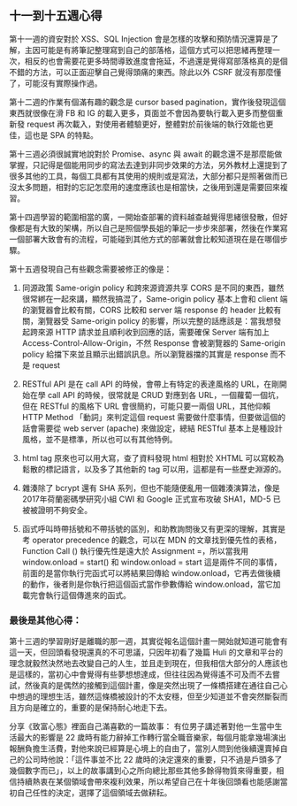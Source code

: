 ## 十一到十五週心得
第十一週的資安對於 XSS、SQL Injection 會是怎樣的攻擊和預防情況還算是了解，主因可能是有將筆記整理寫到自己的部落格，這個方式可以把思緒再整理一次，相反的也會需要花更多時間導致進度會拖延，不過還是覺得寫部落格真的是個不錯的方法，可以正面迎擊自己覺得頭痛的東西。除此以外 CSRF 就沒有那麼懂了，可能沒有實際操作過。

第十二週的作業有個滿有趣的觀念是 cursor based pagination，實作後發現這個東西就很像在滑 FB 和 IG 的載入更多，頁面並不會因為要執行載入更多而整個重新發 request 再次載入，對使用者體驗更好，整體對於前後端的執行效能也更佳，這也是 SPA 的特點。

第十三週必須很誠實地說對於 Promise、async 與 await 的觀念還不是那麼能做掌握，只記得是個能用同步的寫法去達到非同步效果的方法，另外教材上還提到了很多其他的工具，每個工具都有其使用的規則或是寫法，大部分都只是照著做而已沒太多問題，相對的忘記怎麼用的速度應該也是相當快，之後用到還是需要回來複習。

第十四週學習的範圍相當的廣，一開始查部署的資料越查越覺得思緒很發散，但好像都是有大致的架構，所以自己是照個學長姐的筆記一步步來部署，然後在作業寫一個部署大致會有的流程，可能碰到其他方式的部署就會比較知道現在是在哪個步驟。

第十五週發現自己有些觀念需要被修正的像是：
1. 同源政策 Same-origin policy 和跨來源資源共享 CORS 是不同的東西，雖然很常綁在一起來講，顯然我搞混了，Same-origin policy  基本上會和 client 端的瀏覽器會比較有關，CORS 比較和 server 端 response 的 header 比較有關，瀏覽器受 Same-origin policy 的影響，所以完整的話應該是：當我想發起跨來源 HTTP 請求並且順利收到回應的話，需要確保 Server 端有加上 Access-Control-Allow-Origin，不然 Response 會被瀏覽器的 Same-origin policy 給擋下來並且顯示出錯誤訊息。所以瀏覽器擋的其實是 response 而不是 request

2. RESTful API 是在 call API 的時候，會帶上有特定的表達風格的 URL，在剛開始在學 call API 的時候，很常就是 CRUD 對應到各 URL，一個蘿蔔一個坑，但在 RESTful 的風格下 URL 會很簡約，可能只要一兩個 URL，其他仰賴 HTTP Method 「動詞」來判定這個 request 需要做什麼事情，但要做這個的話會需要從 web server (apache) 來做設定，總結 RESTful 基本上是種設計風格，並不是標準，所以也可以有其他特例。

3.  html tag 原來也可以用大寫，查了資料發現 html 相對於 XHTML 可以寫較為鬆散的標記語言，以及多了其他新的 tag 可以用，這都是有一些歷史淵源的。

4. 雜湊除了 bcrypt 還有 SHA 系列，但也不能隨便亂用一個雜湊演算法，像是 2017年荷蘭密碼學研究小組 CWI 和 Google 正式宣布攻破 SHA1，MD-5 已被被證明不夠安全。

5. 函式呼叫時帶括號和不帶括號的區別，和助教詢問後又有更深的理解，其實是考 operator precedence 的觀念，可以在 MDN 的文章找到優先性的表格，Function Call () 執行優先性是遠大於  Assignment =，所以當我用 window.onload = start() 和 window.onload = start 這是兩件不同的事情，前面的是當你執行完函式可以將結果回傳給 window.onload，它再去做後續的動作，後者則是你執行把這個函式當作參數傳給 window.onload，當它加載完會執行這個傳進來的函式。


### 最後是其他心得：
第十三週的學習剛好是離職的那一週，其實從報名這個計畫一開始就知道可能會有這一天，但回頭看發現還真的不可思議，只因年初看了幾篇 Huli 的文章和平台的理念就毅然決然地去改變自己的人生，並且走到現在，但我相信大部分的人應該也是這樣的，當初心中會覺得有些夢想想達成，但往往因為覺得遙不可及而不去嘗試，然後真的是偶然的接觸到這個計畫，像是突然出現了一條橋搭建在通往自己心中想過的理想生活，雖然這條橋被設計的不太安穩，但至少知道並不會突然斷裂而且方向是確立的，重要的是保持耐心地走下去。

分享《致富心態》裡面自己滿喜歡的一篇故事：
有位男子講述著對他一生當中生活最大的影響是 22 歲時有能力辭掉工作轉行當全職音樂家，每個月能拿幾場演出報酬負擔生活費，對他來說已經算是心境上的自由了，當別人問到他後續還賣掉自己的公司時他說：「這件事並不比 22 歲時的決定還來的重要，只不過是戶頭多了幾個數字而已」，以上的故事講到心之所向總比那些其他多餘得物質來得重要，相信持續熱衷在某個領域會帶來複利效果，所以希望自己在十年後回頭看也能感謝當初自己任性的決定，選擇了這個領域去做耕耘。
